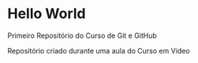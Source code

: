# Hello World
 Primeiro Repositório do Curso de Git e GitHub

 Repositório criado durante uma aula do Curso em Vídeo
